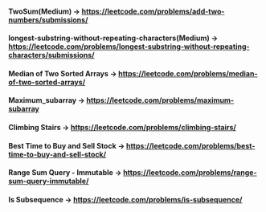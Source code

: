 #### TwoSum(Medium) -> https://leetcode.com/problems/add-two-numbers/submissions/

#### longest-substring-without-repeating-characters(Medium) -> https://leetcode.com/problems/longest-substring-without-repeating-characters/submissions/

#### Median of Two Sorted Arrays -> https://leetcode.com/problems/median-of-two-sorted-arrays/

#### Maximum_subarray -> https://leetcode.com/problems/maximum-subarray

#### Climbing Stairs -> https://leetcode.com/problems/climbing-stairs/

#### Best Time to Buy and Sell Stock -> https://leetcode.com/problems/best-time-to-buy-and-sell-stock/

#### Range Sum Query - Immutable -> https://leetcode.com/problems/range-sum-query-immutable/

#### Is Subsequence -> https://leetcode.com/problems/is-subsequence/
